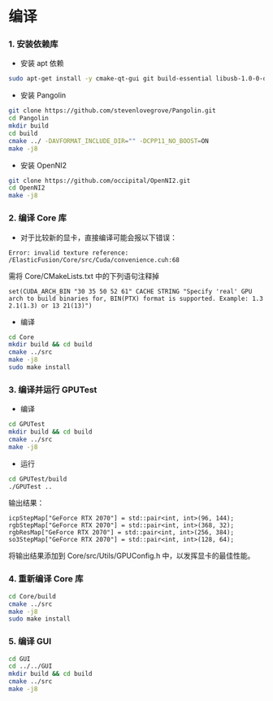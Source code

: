 # 编译

### 1. 安装依赖库
- 安装 apt 依赖
```bash
sudo apt-get install -y cmake-qt-gui git build-essential libusb-1.0-0-dev libudev-dev openjdk-8-jdk freeglut3-dev libglew-dev libsuitesparse-dev libeigen3-dev zlib1g-dev libjpeg-dev
```

- 安装 Pangolin
```bash
git clone https://github.com/stevenlovegrove/Pangolin.git
cd Pangolin
mkdir build
cd build
cmake ../ -DAVFORMAT_INCLUDE_DIR="" -DCPP11_NO_BOOST=ON
make -j8
```

- 安装 OpenNI2
```bash
git clone https://github.com/occipital/OpenNI2.git
cd OpenNI2
make -j8
```

### 2. 编译 Core 库
- 对于比较新的显卡，直接编译可能会报以下错误：
```
Error: invalid texture reference: /ElasticFusion/Core/src/Cuda/convenience.cuh:68
```
需将 Core/CMakeLists.txt 中的下列语句注释掉
```
set(CUDA_ARCH_BIN "30 35 50 52 61" CACHE STRING "Specify 'real' GPU arch to build binaries for, BIN(PTX) format is supported. Example: 1.3 2.1(1.3) or 13 21(13)")
```
- 编译
```bash
cd Core
mkdir build && cd build
cmake ../src
make -j8
sudo make install
```

### 3. 编译并运行 GPUTest
- 编译
```bash
cd GPUTest
mkdir build && cd build
cmake ../src
make -j8
```
- 运行
```bash
cd GPUTest/build
./GPUTest ..
```
输出结果：
```
icpStepMap["GeForce RTX 2070"] = std::pair<int, int>(96, 144);
rgbStepMap["GeForce RTX 2070"] = std::pair<int, int>(368, 32);
rgbResMap["GeForce RTX 2070"] = std::pair<int, int>(256, 384);
so3StepMap["GeForce RTX 2070"] = std::pair<int, int>(128, 64);
```
将输出结果添加到 Core/src/Utils/GPUConfig.h 中，以发挥显卡的最佳性能。

### 4. 重新编译 Core 库
```bash
cd Core/build
cmake ../src
make -j8
sudo make install
```

### 5. 编译 GUI
```bash
cd GUI
cd ../../GUI
mkdir build && cd build
cmake ../src
make -j8
```

